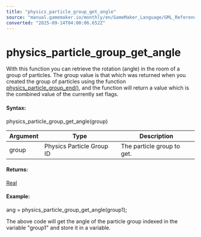 ```yaml
---
title: "physics_particle_group_get_angle"
source: "manual.gamemaker.io/monthly/en/GameMaker_Language/GML_Reference/Physics/Soft_Body_Particles/physics_particle_group_get_angle.htm"
converted: "2025-09-14T04:00:06.652Z"
---
```


# physics\_particle\_group\_get\_angle

With this function you can retrieve the rotation (angle) in the room of a group of particles. The group value is that which was returned when you created the group of particles using the function [physics\_particle\_group\_end()](physics_particle_group_end.md), and the function will return a value which is the combined value of the currently set flags.

#### Syntax:

physics\_particle\_group\_get\_angle(group)

| Argument | Type | Description |
| --- | --- | --- |
| group | Physics Particle Group ID | The particle group to get. |

#### Returns:

[Real](../../../GML_Overview/Data_Types.md)

#### Example:

ang = physics\_particle\_group\_get\_angle(group1);

The above code will get the angle of the particle group indexed in the variable "group1" and store it in a variable.